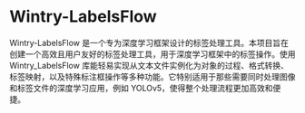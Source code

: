 # Wintry-LabelsFlow
Wintry-LabelsFlow 是一个专为深度学习框架设计的标签处理工具。本项目旨在创建一个高效且用户友好的标签处理工具，用于深度学习框架中的标签操作。使用 Wintry_LabelsFlow 库能轻易实现从文本文件实例化为对象的过程、格式转换、标签映射，以及特殊标注框操作等多种功能。它特别适用于那些需要同时处理图像和标签文件的深度学习应用，例如 YOLOv5，使得整个处理流程更加高效和便捷。
